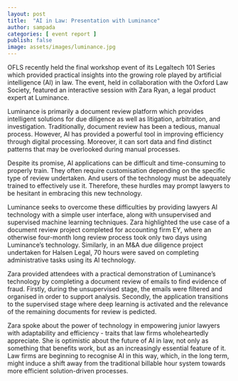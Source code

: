```yaml
---
layout: post
title:  "AI in Law: Presentation with Luminance"
author: sampada
categories: [ event report ]
publish: false
image: assets/images/luminance.jpg
---
```

OFLS recently held the final workshop event of its Legaltech 101 Series which provided practical insights into the growing role played by artificial intelligence (AI) in law. The event, held in collaboration with the Oxford Law Society, featured an interactive session with Zara Ryan, a legal product expert at Luminance.  

Luminance is primarily a document review platform which provides intelligent solutions for due diligence as well as litigation, arbitration, and investigation. Traditionally, document review has been a tedious, manual process. However, AI has provided a powerful tool in improving efficiency through digital processing. Moreover, it can sort data and find distinct patterns that may be overlooked during manual processes. 

Despite its promise, AI applications can be difficult and time-consuming to properly train. They often require customisation depending on the specific type of review undertaken. And users of the technology must be adequately trained to effectively use it. Therefore, these hurdles may prompt lawyers to be hesitant in embracing this new technology.  

Luminance seeks to overcome these difficulties by providing lawyers AI technology with a simple user interface, along with unsupervised and supervised machine learning techniques. Zara highlighted the use case of a document review project completed for accounting firm EY, where an otherwise four-month long review process took only two days using Luminance’s technology. Similarly, in an M&A due diligence project undertaken for Halsen Legal, 70 hours were saved on completing administrative tasks using its AI technology. 

Zara provided attendees with a practical demonstration of Luminance’s technology by completing a document review of emails to find evidence of fraud. Firstly, during the unsupervised stage, the emails were filtered and organised in order to support analysis. Secondly, the application transitions to the supervised stage where deep learning is activated and the relevance of the remaining documents for review is pedicted. 

Zara spoke about the power of technology in empowering junior lawyers with adaptability and efficiency - traits that law firms wholeheartedly appreciate. She is optimistic about the future of AI in law, not only as something that benefits work, but as an increasingly essential feature of it. Law firms are beginning to recognise AI in this way, which, in the long term, might induce a shift away from the traditional billable hour system towards more efficient solution-driven processes. 
